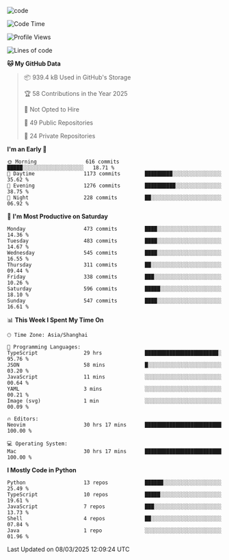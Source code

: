 
<!--
**liuyaanng/liuyaanng** is a ✨ _special_ ✨ repository because its `README.md` (this file) appears on your GitHub profile.

Here are some ideas to get you started:

- 🔭 I’m currently working on ...
- 🌱 I’m currently learning ...
- 👯 I’m looking to collaborate on ...
- 🤔 I’m looking for help with ...
- 💬 Ask me about ...
- 📫 How to reach me: ...
- 😄 Pronouns: ...
- ⚡ Fun fact: ...
-->


![code](https://cdn.jsdelivr.net/gh/liuyaanng/liuyaanng@1.0/code.gif) 

<!--START_SECTION:waka-->
![Code Time](http://img.shields.io/badge/Code%20Time-1%2C261%20hrs%2016%20mins-blue)

![Profile Views](http://img.shields.io/badge/Profile%20Views-0-blue)

![Lines of code](https://img.shields.io/badge/From%20Hello%20World%20I%27ve%20Written-20.9%20million%20lines%20of%20code-blue)

**🐱 My GitHub Data** 

> 📦 939.4 kB Used in GitHub's Storage 
 > 
> 🏆 58 Contributions in the Year 2025
 > 
> 🚫 Not Opted to Hire
 > 
> 📜 49 Public Repositories 
 > 
> 🔑 24 Private Repositories 
 > 
**I'm an Early 🐤** 

```text
🌞 Morning                616 commits         █████░░░░░░░░░░░░░░░░░░░░   18.71 % 
🌆 Daytime                1173 commits        █████████░░░░░░░░░░░░░░░░   35.62 % 
🌃 Evening                1276 commits        ██████████░░░░░░░░░░░░░░░   38.75 % 
🌙 Night                  228 commits         ██░░░░░░░░░░░░░░░░░░░░░░░   06.92 % 
```
📅 **I'm Most Productive on Saturday** 

```text
Monday                   473 commits         ████░░░░░░░░░░░░░░░░░░░░░   14.36 % 
Tuesday                  483 commits         ████░░░░░░░░░░░░░░░░░░░░░   14.67 % 
Wednesday                545 commits         ████░░░░░░░░░░░░░░░░░░░░░   16.55 % 
Thursday                 311 commits         ██░░░░░░░░░░░░░░░░░░░░░░░   09.44 % 
Friday                   338 commits         ███░░░░░░░░░░░░░░░░░░░░░░   10.26 % 
Saturday                 596 commits         █████░░░░░░░░░░░░░░░░░░░░   18.10 % 
Sunday                   547 commits         ████░░░░░░░░░░░░░░░░░░░░░   16.61 % 
```


📊 **This Week I Spent My Time On** 

```text
🕑︎ Time Zone: Asia/Shanghai

💬 Programming Languages: 
TypeScript               29 hrs              ████████████████████████░   95.76 % 
JSON                     58 mins             █░░░░░░░░░░░░░░░░░░░░░░░░   03.20 % 
JavaScript               11 mins             ░░░░░░░░░░░░░░░░░░░░░░░░░   00.64 % 
YAML                     3 mins              ░░░░░░░░░░░░░░░░░░░░░░░░░   00.21 % 
Image (svg)              1 min               ░░░░░░░░░░░░░░░░░░░░░░░░░   00.09 % 

🔥 Editors: 
Neovim                   30 hrs 17 mins      █████████████████████████   100.00 % 

💻 Operating System: 
Mac                      30 hrs 17 mins      █████████████████████████   100.00 % 
```

**I Mostly Code in Python** 

```text
Python                   13 repos            ██████░░░░░░░░░░░░░░░░░░░   25.49 % 
TypeScript               10 repos            █████░░░░░░░░░░░░░░░░░░░░   19.61 % 
JavaScript               7 repos             ███░░░░░░░░░░░░░░░░░░░░░░   13.73 % 
Shell                    4 repos             ██░░░░░░░░░░░░░░░░░░░░░░░   07.84 % 
Java                     1 repo              ░░░░░░░░░░░░░░░░░░░░░░░░░   01.96 % 
```




 Last Updated on 08/03/2025 12:09:24 UTC
<!--END_SECTION:waka-->
